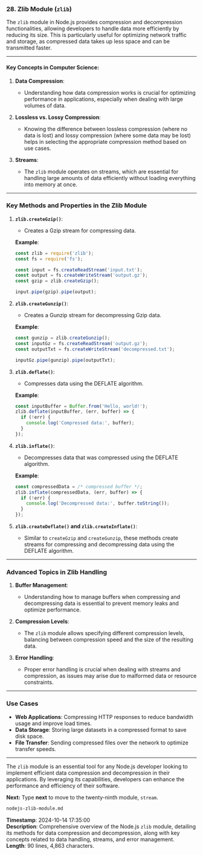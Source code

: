 ### 28. **Zlib Module** (`zlib`)

The `zlib` module in Node.js provides compression and decompression functionalities, allowing developers to handle data more efficiently by reducing its size. This is particularly useful for optimizing network traffic and storage, as compressed data takes up less space and can be transmitted faster.

---

#### Key Concepts in Computer Science:

1. **Data Compression**:
   - Understanding how data compression works is crucial for optimizing performance in applications, especially when dealing with large volumes of data.

2. **Lossless vs. Lossy Compression**:
   - Knowing the difference between lossless compression (where no data is lost) and lossy compression (where some data may be lost) helps in selecting the appropriate compression method based on use cases.

3. **Streams**:
   - The `zlib` module operates on streams, which are essential for handling large amounts of data efficiently without loading everything into memory at once.

---

### **Key Methods and Properties in the Zlib Module**

1. **`zlib.createGzip()`**:
   - Creates a Gzip stream for compressing data.

   **Example**:
   ```javascript
   const zlib = require('zlib');
   const fs = require('fs');

   const input = fs.createReadStream('input.txt');
   const output = fs.createWriteStream('output.gz');
   const gzip = zlib.createGzip();

   input.pipe(gzip).pipe(output);
   ```

2. **`zlib.createGunzip()`**:
   - Creates a Gunzip stream for decompressing Gzip data.

   **Example**:
   ```javascript
   const gunzip = zlib.createGunzip();
   const inputGz = fs.createReadStream('output.gz');
   const outputTxt = fs.createWriteStream('decompressed.txt');

   inputGz.pipe(gunzip).pipe(outputTxt);
   ```

3. **`zlib.deflate()`**:
   - Compresses data using the DEFLATE algorithm.

   **Example**:
   ```javascript
   const inputBuffer = Buffer.from('Hello, world!');
   zlib.deflate(inputBuffer, (err, buffer) => {
     if (!err) {
       console.log('Compressed data:', buffer);
     }
   });
   ```

4. **`zlib.inflate()`**:
   - Decompresses data that was compressed using the DEFLATE algorithm.

   **Example**:
   ```javascript
   const compressedData = /* compressed buffer */;
   zlib.inflate(compressedData, (err, buffer) => {
     if (!err) {
       console.log('Decompressed data:', buffer.toString());
     }
   });
   ```

5. **`zlib.createDeflate()` and `zlib.createInflate()`**:
   - Similar to `createGzip` and `createGunzip`, these methods create streams for compressing and decompressing data using the DEFLATE algorithm.

---

### **Advanced Topics in Zlib Handling**

1. **Buffer Management**:
   - Understanding how to manage buffers when compressing and decompressing data is essential to prevent memory leaks and optimize performance.

2. **Compression Levels**:
   - The `zlib` module allows specifying different compression levels, balancing between compression speed and the size of the resulting data.

3. **Error Handling**:
   - Proper error handling is crucial when dealing with streams and compression, as issues may arise due to malformed data or resource constraints.

---

### **Use Cases**
- **Web Applications**: Compressing HTTP responses to reduce bandwidth usage and improve load times.
- **Data Storage**: Storing large datasets in a compressed format to save disk space.
- **File Transfer**: Sending compressed files over the network to optimize transfer speeds.

---

The `zlib` module is an essential tool for any Node.js developer looking to implement efficient data compression and decompression in their applications. By leveraging its capabilities, developers can enhance the performance and efficiency of their software.

**Next:** Type **next** to move to the twenty-ninth module, `stream`.

```md
nodejs-zlib-module.md
```

**Timestamp**: 2024-10-14 17:35:00  
**Description**: Comprehensive overview of the Node.js `zlib` module, detailing its methods for data compression and decompression, along with key concepts related to data handling, streams, and error management.  
**Length**: 90 lines, 4,863 characters.
